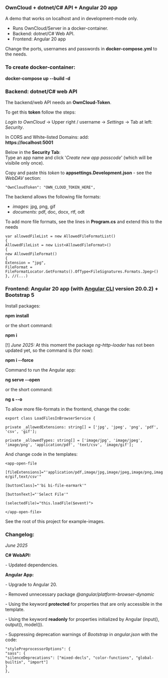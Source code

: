 ### **OwnCloud + dotnet/C# API + Angular 20 app**

A demo that works on localhost and in development-mode only.

*   Runs OwnCloud/Server in a docker-container.
*   Backend: dotnet/C# Web API.
*   Frontend: Angular 20 app

Change the ports, usernames and passwords in **docker-compose.yml** to the needs.

### To create docker-container:

**docker-compose up --build -d**

### **Backend: dotnet/C# web API**

The backend/web API needs an **OwnCloud-Token**.

To get this **token** follow the steps: 

_Login to OwnCloud_ -> Upper right / username -> _Settings_ -> Tab at left: _Security_.

In CORS and White-listed Domains: add:  
**https://localhost:5001**

Below in the **Security Tab**:  
Type an app name and click '_Create new app passcode_' (which will be visibile only once).

Copy and paste this _token_ to **appsettings.Development.json** - see the _WebDAV_ section:

`"OwnCloudToken": "OWN_CLOUD_TOKEN_HERE",`

The backend allows the following file formats:

*   _images:_ jpg, png, gif
*   _documents:_ pdf, doc, docx, rtf, odt

To add more file formats, see the lines in **Program.cs** and extend this to the needs

`var allowedFileList = new AllowedFileFormatList()`  
`{`  
`AllowedFileList = new List<AllowedFileFormat>()`  
`{`  
`new AllowedFileFormat()`  
`{`  
`Extension = "jpg",`  
`FileFormat = FileFormatLocator.GetFormats().OfType<FileSignatures.Formats.Jpeg>()`  
`}, //(...)`

### **Frontend: Angular 20 app (with** [**Angular CLI**](https://github.com/angular/angular-cli) **version 20.0.2) + Bootstrap 5**

Install packages:

**npm install**

or the short command:

**npm i**

\[!\] _June 2025:_ At this moment the package _ng-http-loader_ has not been updated yet, so the command is (for now):

**npm i --force**

Command to run the Angular app:

**ng serve --open**

or the short command:

**ng s --o**

To allow more file-formats in the frontend, change the code:

`export class LoadFilesInBrowserService {`

`private _allowedExtensions: string[] = ['jpg', 'jpeg', 'png', 'pdf', 'csv', 'gif'];`

`private _allowedTypes: string[] = ['image/jpg', 'image/jpeg', 'image/png', 'application/pdf', 'text/csv', 'image/gif'];`

And change code in the templates:

`<app-open-file`

`[fileExtensions]="'application/pdf,image/jpg,image/jpeg,image/png,image/gif,text/csv'"`

`[buttonClass]="'bi bi-file-earmark'"`

`[buttonText]="'Select File'"`

`(selectedFile)="this.loadFile($event)">`

`</app-open-file>`

See the root of this project for example-images.

### **Changelog:**

_June 2025_

**C# WebAPI:**

\- Updated dependencies.

**Angular App:**

\- Upgrade to Angular 20.

\- Removed unnecessary package _@angular/platform-browser-dynamic_

\- Using the keyword **protected** for properties that are only accessible in the template.

\- Using the keyword **readonly** for properties initialized by Angular (input(), output(), model()).

\- Suppressing deprecation warnings of _Bootstrap_ in _angular.json_ with the code:

`"stylePreprocessorOptions": {`  
`"sass": {`  
`"silenceDeprecations": ["mixed-decls", "color-functions", "global-builtin", "import"]`  
`}`  
`},`